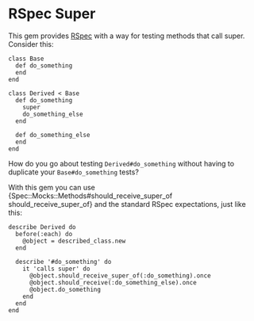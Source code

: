 RSpec Super
===========
This gem provides [RSpec](http://rspec.info/) with a way for testing methods that call super.  Consider this:

    class Base
      def do_something
      end
    end
    
    class Derived < Base
      def do_something
        super
        do_something_else
      end
    
      def do_something_else
      end
    end

How do you go about testing `Derived#do_something` without having to duplicate your `Base#do_something` tests?

With this gem you can use {Spec::Mocks::Methods#should_receive_super_of should_receive_super_of} and the standard RSpec expectations, just like this:

    describe Derived do
      before(:each) do
        @object = described_class.new
      end
    
      describe '#do_something' do
        it 'calls super' do
          @object.should_receive_super_of(:do_something).once
          @object.should_receive(:do_something_else).once
          @object.do_something
        end
      end
    end

